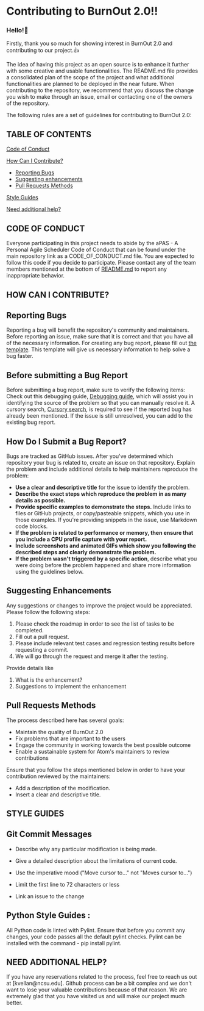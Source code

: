 # Contributing to BurnOut 2.0!!
<h3>Hello!👋</h3>
<p>Firstly, thank you so much for showing interest in BurnOut 2.0 and contributing to our project.👍</p>
The idea of having this project as an open source is to enhance it further with some creative and usable functionalities. The README.md file provides a consolidated plan of the scope of the project and what additional functionalities are planned to be deployed in the near future.
When contributing to the repository, we recommend that you discuss the change you wish to make through an issue, email or contacting one of the owners of the repository.
</p>
The following rules are a set of guidelines for contributing to BurnOut 2.0:

## TABLE OF CONTENTS
[Code of Conduct](#code-of-conduct)

[How Can I Contribute?](#how-can-i-contribute)
 * [Reporting Bugs](#reporting-bugs)
 * [Suggesting enhancements](#suggesting-enhancements)
 * [Pull Requests Methods](#pull-requests-methods)

[Style Guides](#style-guides)

[Need additional help?](#need-additional-help)



## CODE OF CONDUCT
Everyone participating in this project needs to abide by the aPAS - A Personal Agile Scheduler Code of Conduct that can be found under the main repository link as a CODE_OF_CONDUCT.md file. You are expected to follow this code if you decide to participate. Please contact any of the team members mentioned at the bottom of [README.md](README.md) to report any inappropriate behavior.



## HOW CAN I CONTRIBUTE?


  ## Reporting Bugs

  Reporting a bug will benefit the repository's community and maintainers. Before reporting an issue, make sure that it is correct and that you have all of the necessary information. For creating any bug report, please fill out [the template](https://github.com/atom/.github/blob/master/.github/ISSUE_TEMPLATE/bug_report.md). This template will give us necessary information to help solve a bug faster. 
  
  ## Before submitting a Bug Report
  
  Before submitting a bug report, make sure to verify the following items:
  Check out this debugging guide, [Debugging guide](https://flight-manual.atom.io/hacking-atom/sections/debugging/), which will assist you in identifying the source of the problem so that you can manually resolve it. 
 A cursory search, [Cursory search](https://github.com/search?q=+is%3Aissue+user%3Aatom), is required to see if the reported bug has already been mentioned. If the issue is still unresolved, you can add to the existing bug report. 

  ## How Do I Submit a Bug Report?
   <p>Bugs are tracked as GitHub issues. After you've determined which repository your bug is related to, create an issue on that repository.
    Explain the problem and include additional details to help maintainers reproduce the problem:</p>
   <ul>
    <li><b>Use a clear and descriptive title</b> for the issue to identify the problem.</li>
    <li><b>Describe the exact steps which reproduce the problem in as many details as possible.</li></b>
    <li><b>Provide specific examples to demonstrate the steps.</b> Include links to files or GitHub projects, or copy/pasteable snippets, which you use in those     examples. If you're providing snippets in the issue, use Markdown code blocks.</li>
    <li><b>If the problem is related to performance or memory, then ensure that you include a CPU profile capture with your report.</b></li>
    <li><b>Include screenshots and animated GIFs which show you following the described steps and clearly demonstrate the problem.</li></b>
    <li><b>If the problem wasn't triggered by a specific action</b>, describe what you were doing before the problem happened and share more information using the guidelines below.</li>
    </ul>
  
  ## Suggesting Enhancements
  
  Any suggestions or changes to improve the project would be appreciated. Please follow the following steps:

1. Please check the roadmap in order to see the list of tasks to be completed. 
2. Fill out a pull request.
3. Please include relevant test cases and regression testing results before requesting a commit.
4. We will go through the request and merge it after the testing. 
  
  Provide details like 
  1) What is the enhancement? 
  2) Suggestions to implement the enhancement

  ## Pull Requests Methods
  The process described here has several goals: 

  - Maintain the quality of BurnOut 2.0 
  - Fix problems that are important to the users 
  - Engage the community in working towards the best possible outcome
  - Enable a sustainable system for Atom's maintainers to review contributions

  Ensure that you follow the steps mentioned below in order to have your contribution reviewed by the maintainers:
  - Add a description of the modification.
  - Insert a clear and descriptive title.

### <h2>STYLE GUIDES</h2>
  ## Git Commit Messages

  - Describe why any particular modification is being made.

  - Give a detailed description about the limitations of current code.

  - Use the imperative mood ("Move cursor to..." not "Moves cursor to...")

  - Limit the first line to 72 characters or less

  - Link an issue to the change

  ## Python Style Guides :

  All Python code is linted with Pylint. Ensure that before you commit any changes, your code passes all the default pylint checks. Pylint can be installed with
  the command - pip install pylint.


### <h2>NEED ADDITIONAL HELP?</h2>
<p>If you have any reservations related to the process, feel free to reach us out at [kvellan@ncsu.edu]. Github process can be a bit complex and we don't want to lose your valuable contributions because of that reason. We are extremely glad that you have visited us and will make our project much better.</p>
